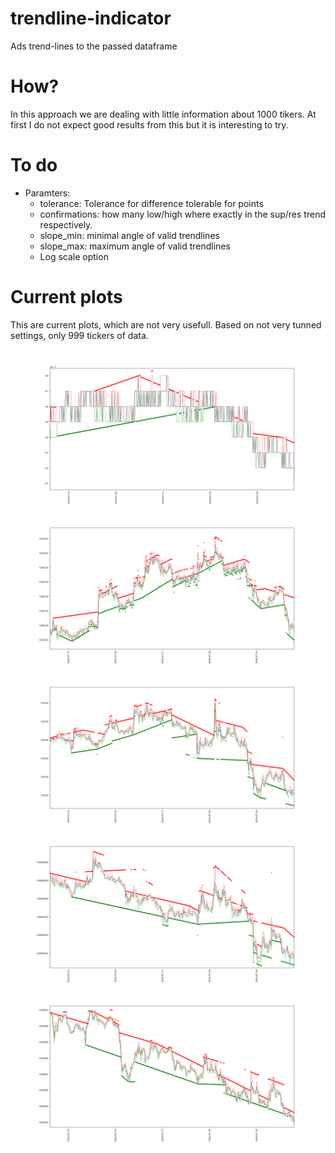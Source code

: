 # trendline-indicator
Ads trend-lines to the passed dataframe

# How?

In this approach we are dealing with little information about 1000 tikers.
At first I do not expect good results from this but it is interesting to try.

# To do

* Paramters:
  * tolerance: Tolerance for difference tolerable for points
  * confirmations:  how many low/high where exactly in the sup/res trend respectively.
  * slope_min: minimal angle of valid trendlines
  * slope_max: maximum angle of valid trendlines
  * Log scale option

# Current plots

This are current plots, which are not very usefull. Based on not very tunned settings, only 999 tickers of data. 

![trendlines](https://raw.githubusercontent.com/botum/trendline-indicator/on-the-fly/user_data/plots/BCN-BTC-15m-19.png)
![trendlines](https://raw.githubusercontent.com/botum/trendline-indicator/on-the-fly/user_data/plots/EOS-BTC-15m-19.png)
![trendlines](https://raw.githubusercontent.com/botum/trendline-indicator/on-the-fly/user_data/plots/LTC-BTC-15m-19.png)
![trendlines](https://raw.githubusercontent.com/botum/trendline-indicator/on-the-fly/user_data/plots/MFT-BTC-15m-19.png)
![trendlines](https://raw.githubusercontent.com/botum/trendline-indicator/on-the-fly/user_data/plots/VEN-BTC-15m-19.png)
